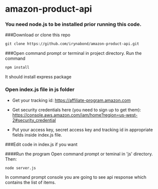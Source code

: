 # amazon-product-api

### You need node.js to be installed prior running this code.

###Download or clone this repo
```html
git clone https://github.com/irynabond/amazon-product-api.git
```
###Open command prompt or terminal in project directory. Run the command
```html
npm install
```
It should install express package

### Open index.js file in js folder
* Get your tracking id: https://affiliate-program.amazon.com
* Get security credentials here (you need to sign up to get them): https://console.aws.amazon.com/iam/home?region=us-west-2#security_credential 

* Put your access key, secret access key and tracking id in appropriate fields inside index.js file.

###Edit code in index.js if you want

####Run the program
Open command prompt or teminal in 'js' directory. Then:
```html
node server.js
```
In command prompt console you are going to see api response which contains the list of items.
